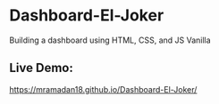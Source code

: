 # Dashboard-El-Joker
Building a dashboard using HTML, CSS, and JS Vanilla 

## Live Demo:
https://mramadan18.github.io/Dashboard-El-Joker/
